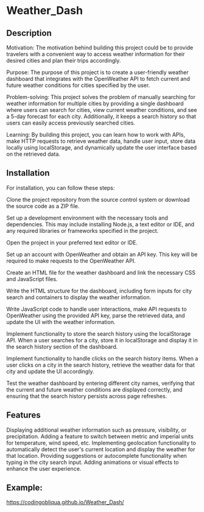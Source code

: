 # Weather_Dash

## Description

Motivation: The motivation behind building this project could be to provide travelers with a convenient way to access weather information for their desired cities and plan their trips accordingly.

Purpose: The purpose of this project is to create a user-friendly weather dashboard that integrates with the OpenWeather API to fetch current and future weather conditions for cities specified by the user.

Problem-solving: This project solves the problem of manually searching for weather information for multiple cities by providing a single dashboard where users can search for cities, view current weather conditions, and see a 5-day forecast for each city. Additionally, it keeps a search history so that users can easily access previously searched cities.

Learning: By building this project, you can learn how to work with APIs, make HTTP requests to retrieve weather data, handle user input, store data locally using localStorage, and dynamically update the user interface based on the retrieved data.
## Installation
For installation, you can follow these steps:

Clone the project repository from the source control system or download the source code as a ZIP file.

Set up a development environment with the necessary tools and dependencies. This may include installing Node.js, a text editor or IDE, and any required libraries or frameworks specified in the project.

Open the project in your preferred text editor or IDE.

Set up an account with OpenWeather and obtain an API key. This key will be required to make requests to the OpenWeather API.

Create an HTML file for the weather dashboard and link the necessary CSS and JavaScript files.

Write the HTML structure for the dashboard, including form inputs for city search and containers to display the weather information.

Write JavaScript code to handle user interactions, make API requests to OpenWeather using the provided API key, parse the retrieved data, and update the UI with the weather information.

Implement functionality to store the search history using the localStorage API. When a user searches for a city, store it in localStorage and display it in the search history section of the dashboard.

Implement functionality to handle clicks on the search history items. When a user clicks on a city in the search history, retrieve the weather data for that city and update the UI accordingly.

Test the weather dashboard by entering different city names, verifying that the current and future weather conditions are displayed correctly, and ensuring that the search history persists across page refreshes.
## Features
Displaying additional weather information such as pressure, visibility, or precipitation.
Adding a feature to switch between metric and imperial units for temperature, wind speed, etc.
Implementing geolocation functionality to automatically detect the user's current location and display the weather for that location.
Providing suggestions or autocomplete functionality when typing in the city search input.
Adding animations or visual effects to enhance the user experience.

## Example:
https://codingobliqua.github.io/Weather_Dash/ 